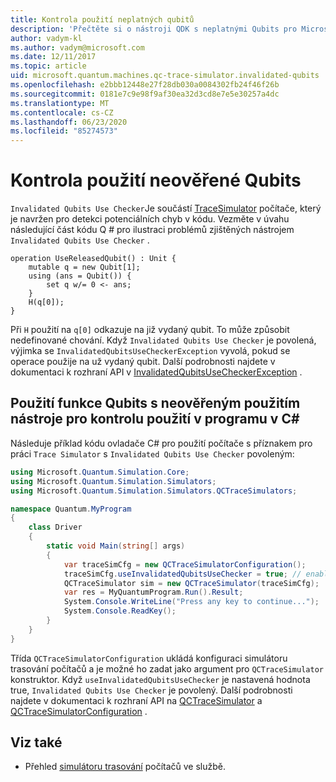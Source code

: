 ```yaml
---
title: Kontrola použití neplatných qubitů
description: 'Přečtěte si o nástroji QDK s neplatnými Qubits pro Microsoft, který kontroluje kód Q # pro potenciálně neplatnou Qubits.'
author: vadym-kl
ms.author: vadym@microsoft.com
ms.date: 12/11/2017
ms.topic: article
uid: microsoft.quantum.machines.qc-trace-simulator.invalidated-qubits
ms.openlocfilehash: e2bbb12448e27f28db030a0084302fb24f46f26b
ms.sourcegitcommit: 0181e7c9e98f9af30ea32d3cd8e7e5e30257a4dc
ms.translationtype: MT
ms.contentlocale: cs-CZ
ms.lasthandoff: 06/23/2020
ms.locfileid: "85274573"
---
```

# <a name="invalidated-qubits-use-checker"></a>Kontrola použití neověřené Qubits

`Invalidated Qubits Use Checker`Je součástí [TraceSimulator](xref:microsoft.quantum.machines.qc-trace-simulator.intro) počítače, který je navržen pro detekci potenciálních chyb v kódu. Vezměte v úvahu následující část kódu Q # pro ilustraci problémů zjištěných nástrojem `Invalidated Qubits Use Checker` .

```qsharp
operation UseReleasedQubit() : Unit {
    mutable q = new Qubit[1];
    using (ans = Qubit()) {
        set q w/= 0 <- ans;
    }
    H(q[0]);
}
```

Při `H` použití na `q[0]` odkazuje na již vydaný qubit. To může způsobit nedefinované chování. Když `Invalidated Qubits Use Checker` je povolená, výjimka se `InvalidatedQubitsUseCheckerException` vyvolá, pokud se operace použije na už vydaný qubit. Další podrobnosti najdete v dokumentaci k rozhraní API v [InvalidatedQubitsUseCheckerException](https://docs.microsoft.com/dotnet/api/Microsoft.Quantum.Simulation.Simulators.QCTraceSimulators.InvalidatedQubitsUseCheckerException) .

## <a name="using-the-invalidated-qubits-use-checker-in-your-c-program"></a>Použití funkce Qubits s neověřeným použitím nástroje pro kontrolu použití v programu v C#

Následuje příklad kódu ovladače C# pro použití počítače s příznakem pro práci `Trace
Simulator` s `Invalidated Qubits Use Checker` povoleným: 

```csharp
using Microsoft.Quantum.Simulation.Core;
using Microsoft.Quantum.Simulation.Simulators;
using Microsoft.Quantum.Simulation.Simulators.QCTraceSimulators;

namespace Quantum.MyProgram
{
    class Driver
    {
        static void Main(string[] args)
        {
            var traceSimCfg = new QCTraceSimulatorConfiguration();
            traceSimCfg.useInvalidatedQubitsUseChecker = true; // enables useInvalidatedQubitsUseChecker
            QCTraceSimulator sim = new QCTraceSimulator(traceSimCfg);
            var res = MyQuantumProgram.Run().Result;
            System.Console.WriteLine("Press any key to continue...");
            System.Console.ReadKey();
        }
    }
}
```

Třída `QCTraceSimulatorConfiguration` ukládá konfiguraci simulátoru trasování počítačů a je možné ho zadat jako argument pro `QCTraceSimulator` konstruktor. Když `useInvalidatedQubitsUseChecker` je nastavená hodnota true, `Invalidated Qubits Use Checker` je povolený. Další podrobnosti najdete v dokumentaci k rozhraní API na [QCTraceSimulator](https://docs.microsoft.com/dotnet/api/Microsoft.Quantum.Simulation.Simulators.QCTraceSimulators.QCTraceSimulator) a [QCTraceSimulatorConfiguration](https://docs.microsoft.com/dotnet/api/Microsoft.Quantum.Simulation.Simulators.QCTraceSimulators.QCTraceSimulatorConfiguration) .

## <a name="see-also"></a>Viz také ##

- Přehled [simulátoru trasování](xref:microsoft.quantum.machines.qc-trace-simulator.intro) počítačů ve službě.
